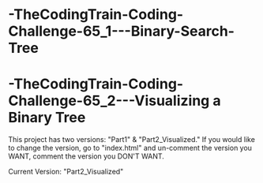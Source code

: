 # -TheCodingTrain-Coding-Challenge-65_1---Binary-Search-Tree
# -TheCodingTrain-Coding-Challenge-65_2---Visualizing a Binary Tree

This project has two versions: "Part1" & "Part2_Visualized."
If you would like to change the version, go to "index.html" and un-comment the version you WANT, comment the version you DON'T WANT.

Current Version: "Part2_Visualized"